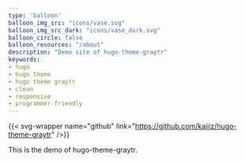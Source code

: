 ```yaml
---
type: 'balloon'
balloon_img_src: "icons/vase.svg"
balloon_img_src_dark: "icons/vase_dark.svg"
balloon_circle: false
balloon_resources: "/about"
description: "Demo site of hugo-theme-graytr"
keywords:
- hugo
- hugo theme
- hugo theme graytr
- clean
- responsive
- programmer-friendly
---
```


{{< svg-wrapper name="github" link="https://github.com/kaiiiz/hugo-theme-graytr" />}}

This is the demo of hugo-theme-graytr.

